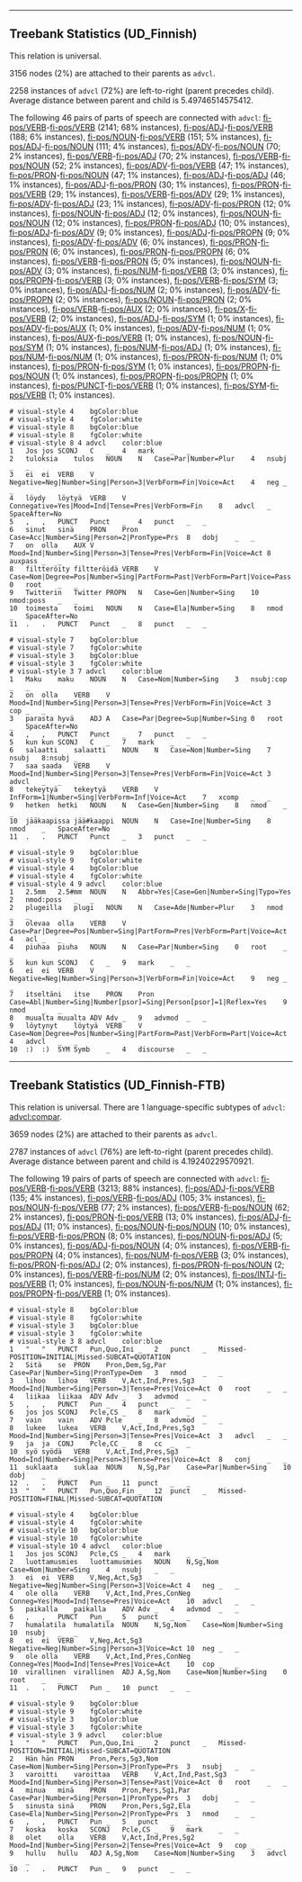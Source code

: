 

--------------------------------------------------------------------------------

## Treebank Statistics (UD_Finnish)

This relation is universal.

3156 nodes (2%) are attached to their parents as `advcl`.

2258 instances of `advcl` (72%) are left-to-right (parent precedes child).
Average distance between parent and child is 5.49746514575412.

The following 46 pairs of parts of speech are connected with `advcl`: [fi-pos/VERB]()-[fi-pos/VERB]() (2141; 68% instances), [fi-pos/ADJ]()-[fi-pos/VERB]() (188; 6% instances), [fi-pos/NOUN]()-[fi-pos/VERB]() (151; 5% instances), [fi-pos/ADJ]()-[fi-pos/NOUN]() (111; 4% instances), [fi-pos/ADV]()-[fi-pos/NOUN]() (70; 2% instances), [fi-pos/VERB]()-[fi-pos/ADJ]() (70; 2% instances), [fi-pos/VERB]()-[fi-pos/NOUN]() (52; 2% instances), [fi-pos/ADV]()-[fi-pos/VERB]() (47; 1% instances), [fi-pos/PRON]()-[fi-pos/NOUN]() (47; 1% instances), [fi-pos/ADJ]()-[fi-pos/ADJ]() (46; 1% instances), [fi-pos/ADJ]()-[fi-pos/PRON]() (30; 1% instances), [fi-pos/PRON]()-[fi-pos/VERB]() (29; 1% instances), [fi-pos/VERB]()-[fi-pos/ADV]() (29; 1% instances), [fi-pos/ADV]()-[fi-pos/ADJ]() (23; 1% instances), [fi-pos/ADV]()-[fi-pos/PRON]() (12; 0% instances), [fi-pos/NOUN]()-[fi-pos/ADJ]() (12; 0% instances), [fi-pos/NOUN]()-[fi-pos/NOUN]() (12; 0% instances), [fi-pos/PRON]()-[fi-pos/ADJ]() (10; 0% instances), [fi-pos/ADJ]()-[fi-pos/ADV]() (9; 0% instances), [fi-pos/ADJ]()-[fi-pos/PROPN]() (9; 0% instances), [fi-pos/ADV]()-[fi-pos/ADV]() (6; 0% instances), [fi-pos/PRON]()-[fi-pos/PRON]() (6; 0% instances), [fi-pos/PRON]()-[fi-pos/PROPN]() (6; 0% instances), [fi-pos/VERB]()-[fi-pos/PRON]() (5; 0% instances), [fi-pos/NOUN]()-[fi-pos/ADV]() (3; 0% instances), [fi-pos/NUM]()-[fi-pos/VERB]() (3; 0% instances), [fi-pos/PROPN]()-[fi-pos/VERB]() (3; 0% instances), [fi-pos/VERB]()-[fi-pos/SYM]() (3; 0% instances), [fi-pos/ADJ]()-[fi-pos/NUM]() (2; 0% instances), [fi-pos/ADV]()-[fi-pos/PROPN]() (2; 0% instances), [fi-pos/NOUN]()-[fi-pos/PRON]() (2; 0% instances), [fi-pos/VERB]()-[fi-pos/AUX]() (2; 0% instances), [fi-pos/X]()-[fi-pos/VERB]() (2; 0% instances), [fi-pos/ADJ]()-[fi-pos/SYM]() (1; 0% instances), [fi-pos/ADV]()-[fi-pos/AUX]() (1; 0% instances), [fi-pos/ADV]()-[fi-pos/NUM]() (1; 0% instances), [fi-pos/AUX]()-[fi-pos/VERB]() (1; 0% instances), [fi-pos/NOUN]()-[fi-pos/SYM]() (1; 0% instances), [fi-pos/NUM]()-[fi-pos/ADJ]() (1; 0% instances), [fi-pos/NUM]()-[fi-pos/NUM]() (1; 0% instances), [fi-pos/PRON]()-[fi-pos/NUM]() (1; 0% instances), [fi-pos/PRON]()-[fi-pos/SYM]() (1; 0% instances), [fi-pos/PROPN]()-[fi-pos/NOUN]() (1; 0% instances), [fi-pos/PROPN]()-[fi-pos/PROPN]() (1; 0% instances), [fi-pos/PUNCT]()-[fi-pos/VERB]() (1; 0% instances), [fi-pos/SYM]()-[fi-pos/VERB]() (1; 0% instances).


~~~ conllu
# visual-style 4	bgColor:blue
# visual-style 4	fgColor:white
# visual-style 8	bgColor:blue
# visual-style 8	fgColor:white
# visual-style 8 4 advcl	color:blue
1	Jos	jos	SCONJ	C	_	4	mark	_	_
2	tuloksia	tulos	NOUN	N	Case=Par|Number=Plur	4	nsubj	_	_
3	ei	ei	VERB	V	Negative=Neg|Number=Sing|Person=3|VerbForm=Fin|Voice=Act	4	neg	_	_
4	löydy	löytyä	VERB	V	Connegative=Yes|Mood=Ind|Tense=Pres|VerbForm=Fin	8	advcl	_	SpaceAfter=No
5	,	,	PUNCT	Punct	_	4	punct	_	_
6	sinut	sinä	PRON	Pron	Case=Acc|Number=Sing|Person=2|PronType=Prs	8	dobj	_	_
7	on	olla	AUX	V	Mood=Ind|Number=Sing|Person=3|Tense=Pres|VerbForm=Fin|Voice=Act	8	auxpass	_	_
8	filtteröity	filtteröidä	VERB	V	Case=Nom|Degree=Pos|Number=Sing|PartForm=Past|VerbForm=Part|Voice=Pass	0	root	_	_
9	Twitterin	Twitter	PROPN	N	Case=Gen|Number=Sing	10	nmod:poss	_	_
10	toimesta	toimi	NOUN	N	Case=Ela|Number=Sing	8	nmod	_	SpaceAfter=No
11	.	.	PUNCT	Punct	_	8	punct	_	_

~~~


~~~ conllu
# visual-style 7	bgColor:blue
# visual-style 7	fgColor:white
# visual-style 3	bgColor:blue
# visual-style 3	fgColor:white
# visual-style 3 7 advcl	color:blue
1	Maku	maku	NOUN	N	Case=Nom|Number=Sing	3	nsubj:cop	_	_
2	on	olla	VERB	V	Mood=Ind|Number=Sing|Person=3|Tense=Pres|VerbForm=Fin|Voice=Act	3	cop	_	_
3	parasta	hyvä	ADJ	A	Case=Par|Degree=Sup|Number=Sing	0	root	_	SpaceAfter=No
4	,	,	PUNCT	Punct	_	7	punct	_	_
5	kun	kun	SCONJ	C	_	7	mark	_	_
6	salaatti	salaatti	NOUN	N	Case=Nom|Number=Sing	7	nsubj	8:nsubj	_
7	saa	saada	VERB	V	Mood=Ind|Number=Sing|Person=3|Tense=Pres|VerbForm=Fin|Voice=Act	3	advcl	_	_
8	tekeytyä	tekeytyä	VERB	V	InfForm=1|Number=Sing|VerbForm=Inf|Voice=Act	7	xcomp	_	_
9	hetken	hetki	NOUN	N	Case=Gen|Number=Sing	8	nmod	_	_
10	jääkaapissa	jää#kaappi	NOUN	N	Case=Ine|Number=Sing	8	nmod	_	SpaceAfter=No
11	.	.	PUNCT	Punct	_	3	punct	_	_

~~~


~~~ conllu
# visual-style 9	bgColor:blue
# visual-style 9	fgColor:white
# visual-style 4	bgColor:blue
# visual-style 4	fgColor:white
# visual-style 4 9 advcl	color:blue
1	2.5mm	2.5#mm	NOUN	N	Abbr=Yes|Case=Gen|Number=Sing|Typo=Yes	2	nmod:poss	_	_
2	plugeilla	plugi	NOUN	N	Case=Ade|Number=Plur	3	nmod	_	_
3	olevaa	olla	VERB	V	Case=Par|Degree=Pos|Number=Sing|PartForm=Pres|VerbForm=Part|Voice=Act	4	acl	_	_
4	piuhaa	piuha	NOUN	N	Case=Par|Number=Sing	0	root	_	_
5	kun	kun	SCONJ	C	_	9	mark	_	_
6	ei	ei	VERB	V	Negative=Neg|Number=Sing|Person=3|VerbForm=Fin|Voice=Act	9	neg	_	_
7	itseltäni	itse	PRON	Pron	Case=Abl|Number=Sing|Number[psor]=Sing|Person[psor]=1|Reflex=Yes	9	nmod	_	_
8	muualta	muualta	ADV	Adv	_	9	advmod	_	_
9	löytynyt	löytyä	VERB	V	Case=Nom|Degree=Pos|Number=Sing|PartForm=Past|VerbForm=Part|Voice=Act	4	advcl	_	_
10	:)	:)	SYM	Symb	_	4	discourse	_	_

~~~




--------------------------------------------------------------------------------

## Treebank Statistics (UD_Finnish-FTB)

This relation is universal.
There are 1 language-specific subtypes of `advcl`: [advcl:compar]().

3659 nodes (2%) are attached to their parents as `advcl`.

2787 instances of `advcl` (76%) are left-to-right (parent precedes child).
Average distance between parent and child is 4.19240229570921.

The following 19 pairs of parts of speech are connected with `advcl`: [fi-pos/VERB]()-[fi-pos/VERB]() (3213; 88% instances), [fi-pos/ADJ]()-[fi-pos/VERB]() (135; 4% instances), [fi-pos/VERB]()-[fi-pos/ADJ]() (105; 3% instances), [fi-pos/NOUN]()-[fi-pos/VERB]() (77; 2% instances), [fi-pos/VERB]()-[fi-pos/NOUN]() (62; 2% instances), [fi-pos/PRON]()-[fi-pos/VERB]() (13; 0% instances), [fi-pos/ADJ]()-[fi-pos/ADJ]() (11; 0% instances), [fi-pos/NOUN]()-[fi-pos/NOUN]() (10; 0% instances), [fi-pos/VERB]()-[fi-pos/PRON]() (8; 0% instances), [fi-pos/NOUN]()-[fi-pos/ADJ]() (5; 0% instances), [fi-pos/ADJ]()-[fi-pos/NOUN]() (4; 0% instances), [fi-pos/VERB]()-[fi-pos/PROPN]() (4; 0% instances), [fi-pos/NUM]()-[fi-pos/VERB]() (3; 0% instances), [fi-pos/PRON]()-[fi-pos/ADJ]() (2; 0% instances), [fi-pos/PRON]()-[fi-pos/NOUN]() (2; 0% instances), [fi-pos/VERB]()-[fi-pos/NUM]() (2; 0% instances), [fi-pos/INTJ]()-[fi-pos/VERB]() (1; 0% instances), [fi-pos/NOUN]()-[fi-pos/NUM]() (1; 0% instances), [fi-pos/PROPN]()-[fi-pos/VERB]() (1; 0% instances).


~~~ conllu
# visual-style 8	bgColor:blue
# visual-style 8	fgColor:white
# visual-style 3	bgColor:blue
# visual-style 3	fgColor:white
# visual-style 3 8 advcl	color:blue
1	"	"	PUNCT	Pun,Quo,Ini	_	2	punct	_	Missed-POSITION=INITIAL|Missed-SUBCAT=QUOTATION
2	Sitä	se	PRON	Pron,Dem,Sg,Par	Case=Par|Number=Sing|PronType=Dem	3	nmod	_	_
3	lihoo	lihoa	VERB	V,Act,Ind,Pres,Sg3	Mood=Ind|Number=Sing|Person=3|Tense=Pres|Voice=Act	0	root	_	_
4	liikaa	liikaa	ADV	Adv	_	3	advmod	_	_
5	,	,	PUNCT	Pun	_	4	punct	_	_
6	jos	jos	SCONJ	Pcle,CS	_	8	mark	_	_
7	vain	vain	ADV	Pcle	_	8	advmod	_	_
8	lukee	lukea	VERB	V,Act,Ind,Pres,Sg3	Mood=Ind|Number=Sing|Person=3|Tense=Pres|Voice=Act	3	advcl	_	_
9	ja	ja	CONJ	Pcle,CC	_	8	cc	_	_
10	syö	syödä	VERB	V,Act,Ind,Pres,Sg3	Mood=Ind|Number=Sing|Person=3|Tense=Pres|Voice=Act	8	conj	_	_
11	suklaata	suklaa	NOUN	N,Sg,Par	Case=Par|Number=Sing	10	dobj	_	_
12	.	.	PUNCT	Pun	_	11	punct	_	_
13	"	"	PUNCT	Pun,Quo,Fin	_	12	punct	_	Missed-POSITION=FINAL|Missed-SUBCAT=QUOTATION

~~~


~~~ conllu
# visual-style 4	bgColor:blue
# visual-style 4	fgColor:white
# visual-style 10	bgColor:blue
# visual-style 10	fgColor:white
# visual-style 10 4 advcl	color:blue
1	Jos	jos	SCONJ	Pcle,CS	_	4	mark	_	_
2	luottamusmies	luottamusmies	NOUN	N,Sg,Nom	Case=Nom|Number=Sing	4	nsubj	_	_
3	ei	ei	VERB	V,Neg,Act,Sg3	Negative=Neg|Number=Sing|Person=3|Voice=Act	4	neg	_	_
4	ole	olla	VERB	V,Act,Ind,Pres,ConNeg	Conneg=Yes|Mood=Ind|Tense=Pres|Voice=Act	10	advcl	_	_
5	paikalla	paikalla	ADV	Adv	_	4	advmod	_	_
6	,	,	PUNCT	Pun	_	5	punct	_	_
7	humalatila	humalatila	NOUN	N,Sg,Nom	Case=Nom|Number=Sing	10	nsubj	_	_
8	ei	ei	VERB	V,Neg,Act,Sg3	Negative=Neg|Number=Sing|Person=3|Voice=Act	10	neg	_	_
9	ole	olla	VERB	V,Act,Ind,Pres,ConNeg	Conneg=Yes|Mood=Ind|Tense=Pres|Voice=Act	10	cop	_	_
10	virallinen	virallinen	ADJ	A,Sg,Nom	Case=Nom|Number=Sing	0	root	_	_
11	.	.	PUNCT	Pun	_	10	punct	_	_

~~~


~~~ conllu
# visual-style 9	bgColor:blue
# visual-style 9	fgColor:white
# visual-style 3	bgColor:blue
# visual-style 3	fgColor:white
# visual-style 3 9 advcl	color:blue
1	"	"	PUNCT	Pun,Quo,Ini	_	2	punct	_	Missed-POSITION=INITIAL|Missed-SUBCAT=QUOTATION
2	Hän	hän	PRON	Pron,Pers,Sg3,Nom	Case=Nom|Number=Sing|Person=3|PronType=Prs	3	nsubj	_	_
3	varoitti	varoittaa	VERB	V,Act,Ind,Past,Sg3	Mood=Ind|Number=Sing|Person=3|Tense=Past|Voice=Act	0	root	_	_
4	minua	minä	PRON	Pron,Pers,Sg1,Par	Case=Par|Number=Sing|Person=1|PronType=Prs	3	dobj	_	_
5	sinusta	sinä	PRON	Pron,Pers,Sg2,Ela	Case=Ela|Number=Sing|Person=2|PronType=Prs	3	nmod	_	_
6	,	,	PUNCT	Pun	_	5	punct	_	_
7	koska	koska	SCONJ	Pcle,CS	_	9	mark	_	_
8	olet	olla	VERB	V,Act,Ind,Pres,Sg2	Mood=Ind|Number=Sing|Person=2|Tense=Pres|Voice=Act	9	cop	_	_
9	hullu	hullu	ADJ	A,Sg,Nom	Case=Nom|Number=Sing	3	advcl	_	_
10	.	.	PUNCT	Pun	_	9	punct	_	_

~~~


